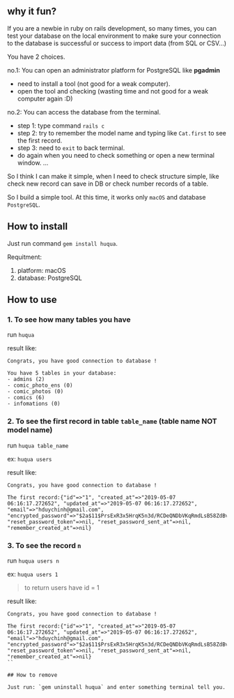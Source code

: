 ## why it fun?

If you are a newbie in ruby on rails development, so many times, you can test your database on the local environment to make sure your connection to the database is successful or success to import data (from SQL or CSV...)

You have 2 choices.

no.1: You can open an administrator platform for PostgreSQL like **pgadmin** 
- need to install a tool (not good for a weak computer).
- open the tool and checking (wasting time and not good for a weak computer again :D)

no.2: You can access the database from the terminal.
- step 1: type command `rails c`
- step 2: try to remember the model name and typing like `Cat.first` to see the first record.
- step 3: need to `exit` to back terminal.
- do again when you need to check something or open a new terminal window.
...

So I think I can make it simple, when I need to check structure simple, like check new record can save in DB or check number records of a table. 

So I build a simple tool. At this time, it works only `macOS` and database `PostgreSQL`.

## How to install

Just run command `gem install huqua`.

Requitment: 
1. platform: macOS
2. database: PostgreSQL

## How to use

### 1. To see how many tables you have

run `huqua`

result like: 

```
Congrats, you have good connection to database !

You have 5 tables in your database:
- admins (2)
- comic_photo_ens (0)
- comic_photos (0)
- comics (6)
- infomations (0)
```

### 2. To see the first record in table `table_name` (table name **NOT** model name)

run `huqua table_name`

ex: `huqua users`

result like: 

```
Congrats, you have good connection to database !

The first record:{"id"=>"1", "created_at"=>"2019-05-07 06:16:17.272652", "updated_at"=>"2019-05-07 06:16:17.272652", "email"=>"hduychinh@gmail.com", "encrypted_password"=>"$2a$11$PrsExR3x5HrqK5n3d/RCDeQNDbVKqRmdLsB58ZdBv/fV4x2hJU0OK", "reset_password_token"=>nil, "reset_password_sent_at"=>nil, "remember_created_at"=>nil}
```

### 3. To see the record `n`

run `huqua users n`

ex: `huqua users 1`
> to return users have id = 1

result like: 

```
Congrats, you have good connection to database !

The first record:{"id"=>"1", "created_at"=>"2019-05-07 06:16:17.272652", "updated_at"=>"2019-05-07 06:16:17.272652", "email"=>"hduychinh@gmail.com", "encrypted_password"=>"$2a$11$PrsExR3x5HrqK5n3d/RCDeQNDbVKqRmdLsB58ZdBv/fV4x2hJU0OK", "reset_password_token"=>nil, "reset_password_sent_at"=>nil, "remember_created_at"=>nil}
``

## How to remove

Just run: `gem uninstall huqua` and enter something terminal tell you.

